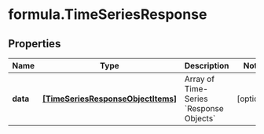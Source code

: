 # formula.TimeSeriesResponse

## Properties

Name | Type | Description | Notes
------------ | ------------- | ------------- | -------------
**data** | [**[TimeSeriesResponseObjectItems]**](TimeSeriesResponseObjectItems.md) | Array of Time-Series &#x60;Response Objects&#x60; | [optional] 


